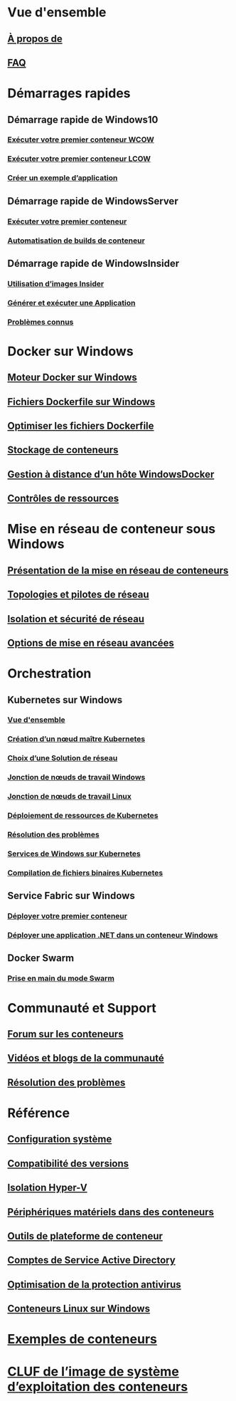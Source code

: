 # Vue d'ensemble
## [À propos de](about/index.md)
## [FAQ](about/faq.md)

# Démarrages rapides
## Démarrage rapide de Windows10
### [Exécuter votre premier conteneur WCOW](quick-start/quick-start-windows-10.md)
### [Exécuter votre premier conteneur LCOW](quick-start/quick-start-windows-10-linux.md)
### [Créer un exemple d’application](quick-start/building-sample-app.md)
## Démarrage rapide de WindowsServer
### [Exécuter votre premier conteneur](quick-start/quick-start-windows-server.md)
### [Automatisation de builds de conteneur](quick-start/quick-start-images.md)
## Démarrage rapide de WindowsInsider
### [Utilisation d’images Insider](quick-start/Using-Insider-Container-Images.md)
### [Générer et exécuter une Application](quick-start/Nano-RS3-.NET-Core-and-PS.md)
### [Problèmes connus](quick-start/Insider-Known-Issues.md)

# Docker sur Windows
## [Moteur Docker sur Windows](manage-docker/configure-docker-daemon.md)
## [Fichiers Dockerfile sur Windows](manage-docker/manage-windows-dockerfile.md)
## [Optimiser les fichiers Dockerfile](manage-docker/optimize-windows-dockerfile.md)
## [Stockage de conteneurs](manage-containers/container-storage.md)
## [Gestion à distance d’un hôte WindowsDocker](management/manage_remotehost.md)
## [Contrôles de ressources](manage-containers/resource-controls.md)

# Mise en réseau de conteneur sous Windows
## [Présentation de la mise en réseau de conteneurs](container-networking/architecture.md)
## [Topologies et pilotes de réseau](container-networking/network-drivers-topologies.md)
## [Isolation et sécurité de réseau](container-networking/network-isolation-security.md)
## [Options de mise en réseau avancées](container-networking/advanced.md)

# Orchestration
## Kubernetes sur Windows 
### [Vue d'ensemble](kubernetes/getting-started-kubernetes-windows.md)
### [Création d’un nœud maître Kubernetes](kubernetes/creating-a-linux-master.md)
### [Choix d’une Solution de réseau](kubernetes/network-topologies.md)
### [Jonction de nœuds de travail Windows](kubernetes/joining-windows-workers.md)
### [Jonction de nœuds de travail Linux](kubernetes/joining-linux-workers.md)
### [Déploiement de ressources de Kubernetes](kubernetes/deploying-resources.md)
### [Résolution des problèmes](kubernetes/common-problems.md)
### [Services de Windows sur Kubernetes](kubernetes/kube-windows-services.md)
### [Compilation de fichiers binaires Kubernetes](kubernetes/compiling-kubernetes-binaries.md)
## Service Fabric sur Windows
### [Déployer votre premier conteneur](/azure/service-fabric/service-fabric-quickstart-containers)
### [Déployer une application .NET dans un conteneur Windows](/azure/service-fabric/service-fabric-host-app-in-a-container) 
## Docker Swarm
### [Prise en main du mode Swarm](manage-containers/swarm-mode.md)

# Communauté et Support
## [Forum sur les conteneurs](https://social.msdn.microsoft.com/Forums/en-US/home?forum=windowscontainers)
## [Vidéos et blogs de la communauté](communitylinks.md)
## [Résolution des problèmes](troubleshooting.md)

# Référence
## [Configuration système](deploy-containers/system-requirements.md)
## [Compatibilité des versions](deploy-containers/version-compatibility.md)
## [Isolation Hyper-V](manage-containers/hyperv-container.md)
## [Périphériques matériels dans des conteneurs](deploy-containers/hardware-devices-in-containers.md)
## [Outils de plateforme de conteneur](deploy-containers/containerd.md)
## [Comptes de Service Active Directory](manage-containers/manage-serviceaccounts.md)
## [Optimisation de la protection antivirus](https://msdn.microsoft.com/en-us/windows/hardware/drivers/ifs/anti-virus-optimization-for-windows-containers)
## [Conteneurs Linux sur Windows](deploy-containers/linux-containers.md)

# [Exemples de conteneurs](samples.md)

# [CLUF de l’image de système d’exploitation des conteneurs](Images_EULA.md)
